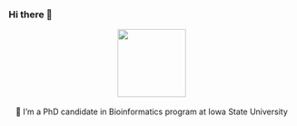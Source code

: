 ### Hi there 👋

<p align="center">
  <img src="https://media1.tenor.com/images/a388b52cb0b98b71066ce08b9fcc21c5/tenor.gif" width="120px">
  <br><br>
  🔭 I’m a PhD candidate in Bioinformatics program at Iowa State University



</p>



<!--
**urmi-21/urmi-21** is a ✨ _special_ ✨ repository because its `README.md` (this file) appears on your GitHub profile.

Here are some ideas to get you started:
<img src="https://media1.tenor.com/images/a388b52cb0b98b71066ce08b9fcc21c5/tenor.gif">
- 🔭 I’m currently working on ...
- 🌱 I’m currently learning ...
- 👯 I’m looking to collaborate on ...
- 🤔 I’m looking for help with ...
- 💬 Ask me about ...
- 📫 How to reach me: ...
- 😄 Pronouns: ...
- ⚡ Fun fact: ...
-->
